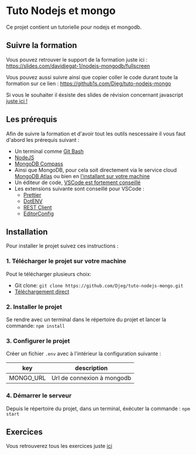 # Tuto Nodejs et mongo

Ce projet contient un tutorielle pour nodejs et
mongodb.

## Suivre la formation

Vous pouvez retrouver le support de la formation
juste ici : https://slides.com/davidjegat-1/nodejs-mongodb/fullscreen

Vous pouvez aussi suivre ainsi que copier coller
le code durant toute la formation sur ce lien :
https://github1s.com/Djeg/tuto-nodejs-mongo

Si vous le souhaiter il éxsiste des slides de révision
concernant javascript [juste ici !](https://slides.com/davidjegat-1/javascript-jquery/fullscreen)

## Les prérequis

Afin de suivre la formation et d'avoir tout les outils
nescessaire il vous faut d'abord les prérequis suivant :

- Un terminal comme [Git Bash](https://gitforwindows.org/)
- [NodeJS](https://nodejs.org/en/download/)
- [MongoDB Compass](https://www.mongodb.com/fr-fr/products/compass)
- Ainsi que MongoDB, pour cela soit directement via
  le service cloud [MongoDB Atlas](https://www.mongodb.com/fr-fr/cloud/atlas) ou bien en [l'installant sur
  votre machine](https://www.mongodb.com/try/download/community)
- Un éditeur de code, [VSCode est fortement conseillé](https://code.visualstudio.com/)
- Les extensions suivante sont conseillé pour VSCode :
  - [Prettier](https://marketplace.visualstudio.com/items?itemName=esbenp.prettier-vscode)
  - [DotENV](https://marketplace.visualstudio.com/items?itemName=mikestead.dotenv)
  - [REST Client](https://marketplace.visualstudio.com/items?itemName=humao.rest-client)
  - [EditorConfig](https://marketplace.visualstudio.com/items?itemName=EditorConfig.EditorConfig)

## Installation

Pour installer le projet suivez ces instructions :

### 1. Télécharger le projet sur votre machine

Pout le télécharger plusieurs choix:

- Git clone: `git clone https://github.com/Djeg/tuto-nodejs-mongo.git`
- [Téléchargement direct](https://github.com/Djeg/tuto-nodejs-mongo/archive/refs/heads/main.zip)

### 2. Installer le projet

Se rendre avec un terminal dans le répertoire du projet
et lancer la commande: `npm install`

### 3. Configurer le projet

Créer un fichier `.env` avec à l'intérieur
la configuration suivante :

| key       | description                |
| --------- | -------------------------- |
| MONGO_URL | Url de connexion à mongodb |

### 4. Démarrer le serveur

Depuis le répertoire du projet, dans un terminal, éxécuter
la commande : `npm start`

## Exercices

Vous retrouverez tous les exercices juste [ici](./doc/exos.md)
